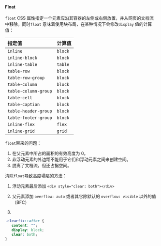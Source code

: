 #### Float

`float` CSS 属性指定一个元素应沿其容器的左侧或右侧放置，并从网页的文档流中移除。同时`float` 意味着使用块布局，在某种情况下会修改`display` 值的计算值：

| 指定值               | 计算值  |
| :------------------- | :------ |
| `inline`             | `block` |
| `inline-block`       | `block` |
| `inline-table`       | `table` |
| `table-row`          | `block` |
| `table-row-group`    | `block` |
| `table-column`       | `block` |
| `table-column-group` | `block` |
| `table-cell`         | `block` |
| `table-caption`      | `block` |
| `table-header-group` | `block` |
| `table-footer-group` | `block` |
| `inline-flex`        | `flex`  |
| `inline-grid`        | `grid`  |

`float`带来的问题：

1. 在父元素中所占的面积的有效高度为 0。
2. 非浮动元素的外边距不能用于它们和浮动元素之间来创建空间。
3. 脱离了文档流，但还占据空间。

清除`float`导致高度塌陷的方法：

1. 浮动元素最后添加 `<div style="clear: both"></div>`

2. 父元素添加 `overflow: auto` 或者其它除默认的 `overflow: visible` 以外的值（BFC）

3. 

   ```css
   .clearfix::after { 
      content: "";
      display: block;
      clear: both;
   }
   ```

